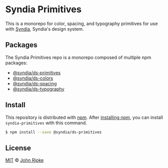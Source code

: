 # Syndia Primitives

This is a monorepo for color, spacing, and typography primitives for use with [Syndia][syndia], Syndia's design system.

## Packages

The Syndia Primitives repo is a monorepo composed of multiple npm packages:

- [@syndia/ds-primitives][syndia-primitives]
- [@syndia/ds-colors][syndia-colors]
- [@syndia/ds-spacing][syndia-spacing]
- [@syndia/ds-typography][syndia-typography]

## Install

This repository is distributed with [npm][npm]. After [installing npm][install-npm], you can install `syndia-primitives` with this command.

```sh
$ npm install --save @syndia/ds-primitives
```

## License

[MIT](./LICENSE) &copy; [John Ripke](https://johnripke.com)

[syndia]: https://github.com/syndia/design-system
[syndia-primitives]: https://github.com/syndia/syndia-primitives/tree/master/modules/syndia-primitives
[syndia-colors]: https://github.com/syndia/syndia-primitives/tree/master/modules/syndia-colors
[syndia-spacing]: https://github.com/syndia/syndia-primitives/tree/master/modules/syndia-spacing
[syndia-typography]: https://github.com/syndia/syndia-primitives/tree/master/modules/syndia-typography
[npm]: https://www.npmjs.com/
[install-npm]: https://docs.npmjs.com/getting-started/installing-node